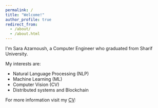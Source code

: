 ```yaml
---
permalink: /
title: "Welcome!"
author_profile: true
redirect_from: 
  - /about/
  - /about.html
---
```


I'm Sara Azarnoush, a Computer Engineer who graduated from Sharif University. 

My interests are: 
- Natural Language Processing (NLP)
- Machine Learning (ML)
- Computer Vision (CV)
- Distributed systems and Blockchain

For more information visit my [CV](https://drive.google.com/drive/folders/1Huu8jOa0lewrY71pcm0woy4Mn3kIcVrF?usp=sharing):

